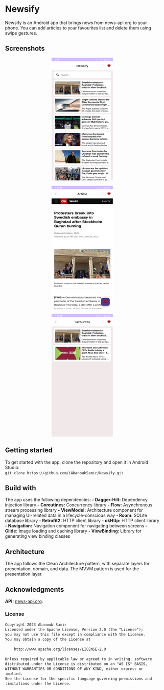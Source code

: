 # Newsify
Newsify is an Android app that brings news from news-api.org to your phone. You can add articles to your favourites list and delete them using swipe gestures.

## Screenshots
<p align="center"><img src="/screenshots/screenshot1.jpg" alt="Screenshot 1" width="200" height="400" /></p>
<p align="center"><img src="/screenshots/screenshot2.jpg" alt="Screenshot 2" width="200" height="400" /></p>
<p align="center"><img src="/screenshots/screenshot3.jpg" alt="Screenshot 3" width="200" height="400" /></p>

## Getting started
To get started with the app, clone the repository and open it in Android Studio:
<br>
`git clone https://github.com/iAbanoubSamir/Newsify.git`

## Build with
The app uses the following dependencies:
**- Dagger-Hilt:** Dependency injection library
**- Coroutines:** Concurrency library
**- Flow:** Asynchronous stream processing library
**- ViewModel:** Architecture component for managing UI-related data in a lifecycle-conscious way
**- Room:** SQLite database library
**- Retrofit2:** HTTP client library
**- okHttp:** HTTP client library
**- Navigation:** Navigation component for navigating between screens
**- Glide:** Image loading and caching library
**- ViewBinding:** Library for generating view binding classes

## Architecture
The app follows the Clean Architecture pattern, with separate layers for presentation, domain, and data. The MVVM pattern is used for the presentation layer.

## Acknowledgments
**API:** [news-api.org](news-api.org).

### License
<pre><code>Copyright 2023 Abanoub Samir
Licensed under the Apache License, Version 2.0 (the "License");
you may not use this file except in compliance with the License.
You may obtain a copy of the License at

    http://www.apache.org/licenses/LICENSE-2.0

Unless required by applicable law or agreed to in writing, software
distributed under the License is distributed on an "AS IS" BASIS,
WITHOUT WARRANTIES OR CONDITIONS OF ANY KIND, either express or implied.
See the License for the specific language governing permissions and
limitations under the License.</code></pre>
